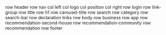 row header
    row nav
        col left
            col logo
            col position
        col right
            row login
            row link-group
    row title
        row h1
        row carousel-title
    row search
        row category
        row search-bar
    row declaration
        links
row body
    row business
    row app
    row recommendation-second-house
    row recommendation-community
    row recommendation
row footer